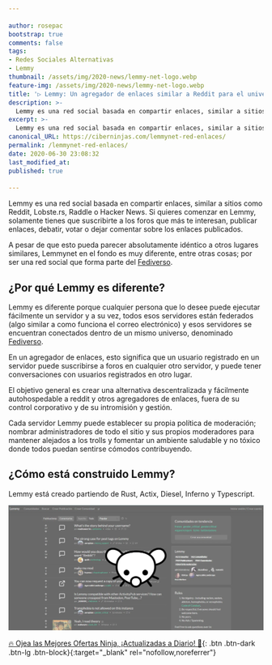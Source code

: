```yaml
---

author: rosepac
bootstrap: true
comments: false
tags:
- Redes Sociales Alternativas
- Lemmy
thumbnail: /assets/img/2020-news/lemmy-net-logo.webp
feature-img: /assets/img/2020-news/lemmy-net-logo.webp
title: '▷ Lemmy: Un agregador de enlaces similar a Reddit para el universo de redes sociales federado'
description: >-
  Lemmy es una red social basada en compartir enlaces, similar a sitios como Reddit, Lobste.rs, Raddle o Hacker News.
excerpt: >-
  Lemmy es una red social basada en compartir enlaces, similar a sitios como Reddit, Lobste.rs, Raddle o Hacker News.
canonical_URL: https://ciberninjas.com/lemmynet-red-enlaces/
permalink: /lemmynet-red-enlaces/
date: 2020-06-30 23:08:32
last_modified_at: 
published: true

---
```


Lemmy es una red social basada en compartir enlaces, similar a sitios como Reddit, Lobste.rs, Raddle o Hacker News. Si quieres comenzar en Lemmy, solamente tienes que suscribirte a los foros que más te interesan, publicar enlaces, debatir, votar o dejar comentar sobre los enlaces publicados.

A pesar de que esto pueda parecer absolutamente idéntico a otros lugares similares, Lemmynet en el fondo es muy diferente, entre otras cosas; por ser una red social que forma parte del [Fediverso](https://ciberninjas.com/wiki/fediverso/).

## **¿Por qué Lemmy es diferente?**

Lemmy es diferente porque cualquier persona que lo desee puede ejecutar fácilmente un servidor y a su vez, todos esos servidores están federados (algo similar a como funciona el correo electrónico) y esos servidores se encuentran conectados dentro de un mismo universo, denominado [Fediverso](https://ciberninjas.com/wiki/fediverso/).

En un agregador de enlaces, esto significa que un usuario registrado en un servidor puede suscribirse a foros en cualquier otro servidor, y puede tener conversaciones con usuarios registrados en otro lugar.

El objetivo general es crear una alternativa descentralizada y fácilmente autohospedable a reddit y otros agregadores de enlaces, fuera de su control corporativo y de su intromisión y gestión.

Cada servidor Lemmy puede establecer su propia política de moderación; nombrar administradores de todo el sitio y sus propios moderadores para mantener alejados a los trolls y fomentar un ambiente saludable y no tóxico donde todos puedan sentirse cómodos contribuyendo.

## **¿Cómo está construido Lemmy?**

Lemmy está creado partiendo de Rust, Actix, Diesel, Inferno y Typescript.

![Lemmynet: Un agregador de enlaces similar a Reddit para el universo de redes sociales federado](/assets/img/2020-news/lemmy-net-logo.webp "Lemmynet: Un agregador de enlaces similar a Reddit para el universo de redes sociales federado")
<!-- https://dev.lemmy.ml/docs/about.html -->
[🔥 Ojea las Mejores Ofertas Ninja, ¡Actualizadas a Diario! 🎁](https://www.amazon.es/shop/cibercursos){: .btn .btn-dark .btn-lg .btn-block}{:target="_blank" rel="nofollow,noreferrer"}